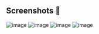 ## Screenshots 📸

![image](https://github.com/user-attachments/assets/fd2ba8da-e250-4d0c-bfd9-cf0911419eba)
![image](https://github.com/user-attachments/assets/2091fe21-125b-41a8-b9eb-e842c4d70cd4)
![image](https://github.com/user-attachments/assets/5cf0be1d-b74d-477f-b59d-112976d73168)
![image](https://github.com/user-attachments/assets/65647a8d-cd34-4421-8f1d-564afa14c01b)

